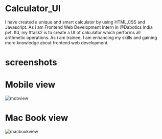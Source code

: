 # Calculator_UI

I have created a unique and smart calculator by using HTML,CSS and Javascript. As i am Frontend Web Development intern in @Dabotics India pvt. ltd, my #task2 is to create a UI of calculator which performs all arithmetic operations. As i am trainee, I am enhancing my skills and gaining more knowledge about frontend web development.

# screenshots 

# Mobile view
![mobview](https://github.com/Wsf03/calculator_UI/assets/136227424/876c98e4-474a-4303-9d17-cafce96bdde6)

# Mac Book view
![macbookview](https://github.com/Wsf03/calculator_UI/assets/136227424/176b5f76-a284-41bd-aebc-0c8fd18f82b1)
